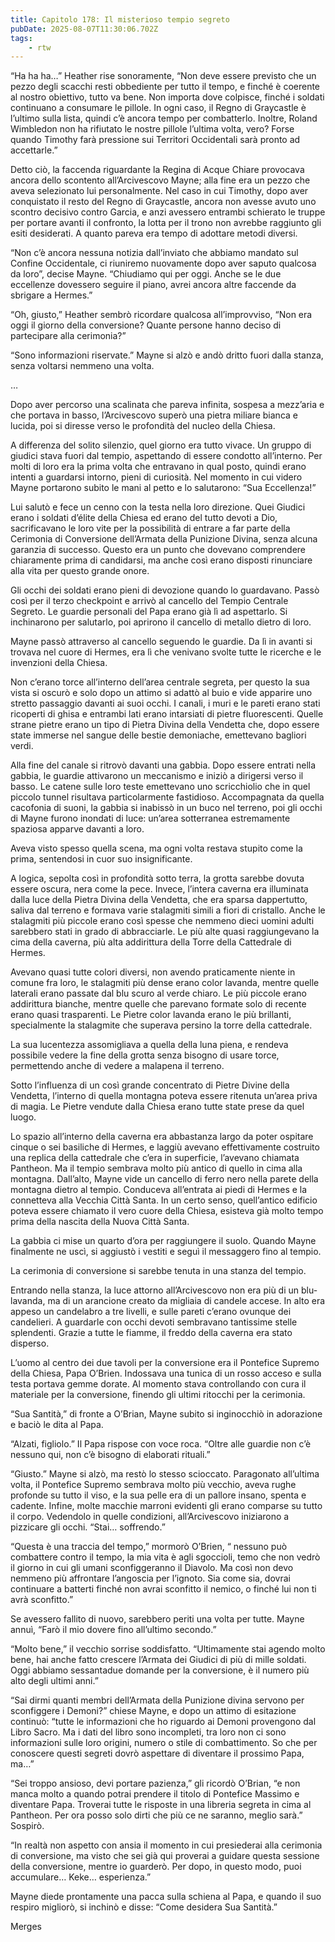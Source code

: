 ```yaml
---
title: Capitolo 178: Il misterioso tempio segreto
pubDate: 2025-08-07T11:30:06.702Z
tags:
    - rtw
---
```





“Ha ha ha…” Heather rise sonoramente, “Non deve essere previsto che un pezzo degli scacchi resti obbediente per tutto il tempo, e finché è coerente al nostro obiettivo, tutto va bene. Non importa dove colpisce, finché i soldati continuano a consumare le pillole. In ogni caso, il Regno di Graycastle è l’ultimo sulla lista, quindi c’è ancora tempo per combatterlo. Inoltre, Roland Wimbledon non ha rifiutato le nostre pillole l’ultima volta, vero? Forse quando Timothy farà pressione sui Territori Occidentali sarà pronto ad accettarle.”


Detto ciò, la faccenda riguardante la Regina di Acque Chiare provocava ancora dello scontento all’Arcivescovo Mayne; alla fine era un pezzo che aveva selezionato lui personalmente. Nel caso in cui Timothy, dopo aver conquistato il resto del Regno di Graycastle, ancora non avesse avuto uno scontro decisivo contro Garcia, e anzi avessero entrambi schierato le truppe per portare avanti il confronto, la lotta per il trono non avrebbe raggiunto gli esiti desiderati. A quanto pareva era tempo di adottare metodi diversi.


“Non c’è ancora nessuna notizia dall’inviato che abbiamo mandato sul Confine Occidentale, ci riuniremo nuovamente dopo aver saputo qualcosa da loro”, decise Mayne. “Chiudiamo qui per oggi. Anche se le due eccellenze dovessero seguire il piano, avrei ancora altre faccende da sbrigare a Hermes.”


“Oh, giusto,” Heather sembrò ricordare qualcosa all’improvviso, “Non era oggi il giorno della conversione? Quante persone hanno deciso di partecipare alla cerimonia?”


“Sono informazioni riservate.” Mayne si alzò e andò dritto fuori dalla stanza, senza voltarsi nemmeno una volta.


…


Dopo aver percorso una scalinata che pareva infinita, sospesa a mezz’aria e che portava in basso, l’Arcivescovo superò una pietra miliare bianca e lucida, poi si diresse verso le profondità del nucleo della Chiesa.


A differenza del solito silenzio, quel giorno era tutto vivace. Un gruppo di giudici stava fuori dal tempio, aspettando di essere condotto all’interno. Per molti di loro era la prima volta che entravano in qual posto, quindi erano intenti a guardarsi intorno, pieni di curiosità. Nel momento in cui videro Mayne portarono subito le mani al petto e lo salutarono: “Sua Eccellenza!”


Lui salutò e fece un cenno con la testa nella loro direzione. Quei Giudici erano i soldati d’élite della Chiesa ed erano del tutto devoti a Dio, sacrificavano le loro vite per la possibilità di entrare a far parte della Cerimonia di Conversione dell’Armata della Punizione Divina, senza alcuna garanzia di successo. Questo era un punto che dovevano comprendere chiaramente prima di candidarsi, ma anche così erano disposti rinunciare alla vita per questo grande onore.


Gli occhi dei soldati erano pieni di devozione quando lo guardavano. Passò così per il terzo checkpoint e arrivò al cancello del Tempio Centrale Segreto. Le guardie personali del Papa erano già lì ad aspettarlo. Si inchinarono per salutarlo, poi aprirono il cancello di metallo dietro di loro.


Mayne passò attraverso al cancello seguendo le guardie. Da lì in avanti si trovava nel cuore di Hermes, era lì che venivano svolte tutte le ricerche e le invenzioni della Chiesa.


Non c’erano torce all’interno dell’area centrale segreta, per questo la sua vista si oscurò e solo dopo un attimo si adattò al buio e vide apparire uno stretto passaggio davanti ai suoi occhi. I canali, i muri e le pareti erano stati ricoperti di ghisa e entrambi lati erano intarsiati di pietre fluorescenti. Quelle strane pietre erano un tipo di Pietra Divina della Vendetta che, dopo essere state immerse nel sangue delle bestie demoniache, emettevano bagliori verdi.


Alla fine del canale si ritrovò davanti una gabbia. Dopo essere entrati nella gabbia, le guardie attivarono un meccanismo e iniziò a dirigersi verso il basso. Le catene sulle loro teste emettevano uno scricchiolio che in quel piccolo tunnel risultava particolarmente fastidioso. Accompagnata da quella cacofonia di suoni, la gabbia si inabissò in un buco nel terreno, poi gli occhi di Mayne furono inondati di luce: un’area sotterranea estremamente spaziosa apparve davanti a loro.


Aveva visto spesso quella scena, ma ogni volta restava stupito come la prima, sentendosi in cuor suo insignificante.


A logica, sepolta così in profondità sotto terra, la grotta sarebbe dovuta essere oscura, nera come la pece. Invece, l’intera caverna era illuminata dalla luce della Pietra Divina della Vendetta, che era sparsa dappertutto, saliva dal terreno e formava varie stalagmiti simili a fiori di cristallo. Anche le stalagmiti più piccole erano così spesse che nemmeno dieci uomini adulti sarebbero stati in grado di abbracciarle. Le più alte quasi raggiungevano la cima della caverna, più alta addirittura della Torre della Cattedrale di Hermes.


Avevano quasi tutte colori diversi, non avendo praticamente niente in comune fra loro,  le stalagmiti più dense erano color lavanda, mentre quelle laterali erano passate dal blu scuro al verde chiaro. Le più piccole erano addirittura bianche, mentre quelle che parevano formate solo di recente erano quasi trasparenti. Le Pietre color lavanda erano le più brillanti, specialmente la stalagmite che superava persino la torre della cattedrale.


La sua lucentezza assomigliava a quella della luna piena, e rendeva possibile vedere la fine della grotta senza bisogno di usare torce, permettendo anche di vedere a malapena il terreno.


Sotto l’influenza di un così grande concentrato di Pietre Divine della Vendetta, l’interno di quella montagna poteva essere ritenuta un’area priva di magia. Le Pietre vendute dalla Chiesa erano tutte state prese da quel luogo.


Lo spazio all’interno della caverna era abbastanza largo da  poter ospitare cinque o sei basiliche di Hermes, e laggiù avevano effettivamente costruito una replica della cattedrale che c’era in superficie, l’avevano chiamata Pantheon. Ma il tempio sembrava molto più antico di quello in cima alla montagna. Dall’alto, Mayne vide un cancello di ferro nero nella parete della montagna dietro al tempio. Conduceva all’entrata ai piedi di Hermes e la connetteva alla Vecchia Città Santa. In un certo senso, quell’antico edificio poteva essere chiamato il vero cuore della Chiesa, esisteva già molto tempo prima della nascita della Nuova Città Santa.


La gabbia ci mise un quarto d’ora per raggiungere il suolo. Quando Mayne finalmente ne uscì, si aggiustò i vestiti e seguì il messaggero fino al tempio.


La cerimonia di conversione si sarebbe tenuta in una stanza del tempio.


Entrando nella stanza, la luce attorno all’Arcivescovo non era più di un blu-lavanda, ma di un arancione creato da migliaia di candele accese. In alto era appeso un candelabro a tre livelli, e sulle pareti c’erano ovunque dei candelieri. A guardarle con occhi devoti sembravano tantissime stelle splendenti. Grazie a tutte le fiamme, il freddo della caverna era stato disperso.


L’uomo al centro dei due tavoli per la conversione era il Pontefice Supremo della Chiesa, Papa O’Brien. Indossava una tunica di un rosso acceso e sulla testa portava gemme dorate. Al momento stava controllando con cura il materiale per la conversione, finendo gli ultimi ritocchi per la cerimonia.


“Sua Santità,” di fronte a O’Brian, Mayne subito si inginocchiò in adorazione e baciò le dita al Papa.


“Alzati, figliolo.” Il Papa rispose con voce roca. “Oltre alle guardie non c’è nessuno qui, non c’è bisogno di elaborati rituali.”


“Giusto.” Mayne si alzò, ma restò lo stesso scioccato. Paragonato all’ultima volta, il Pontefice Supremo sembrava molto più vecchio, aveva rughe profonde su tutto il viso, e la sua pelle era di un pallore insano, spenta e cadente. Infine, molte macchie marroni evidenti gli erano comparse su tutto il corpo. Vedendolo in quelle condizioni, all’Arcivescovo iniziarono a pizzicare gli occhi. “Stai… soffrendo.”


“Questa è una traccia del tempo,” mormorò O’Brien, “ nessuno può combattere contro il tempo, la mia vita è agli sgoccioli, temo che non vedrò il giorno in cui gli umani sconfiggeranno il Diavolo. Ma così non devo nemmeno più affrontare l’angoscia per l’ignoto. Sia come sia, dovrai continuare a batterti finché non avrai sconfitto il nemico, o finché lui non ti avrà sconfitto.”


Se avessero fallito di nuovo, sarebbero periti una volta per tutte. Mayne annuì, “Farò il mio dovere fino all’ultimo secondo.”


“Molto bene,” il vecchio sorrise soddisfatto. “Ultimamente stai agendo molto bene, hai anche fatto crescere l’Armata dei Giudici di più di mille soldati. Oggi abbiamo sessantadue domande per la conversione, è il numero più alto degli ultimi anni.”


“Sai dirmi quanti membri dell’Armata della Punizione divina servono per sconfiggere i Demoni?” chiese Mayne, e dopo un attimo di esitazione continuò: “tutte le informazioni che ho riguardo ai Demoni provengono dal Libro Sacro. Ma i dati del libro sono incompleti, tra loro non ci sono informazioni sulle loro origini, numero o stile di combattimento. So che per conoscere questi segreti dovrò aspettare di diventare il prossimo Papa, ma…”


“Sei troppo ansioso, devi portare pazienza,” gli ricordò O’Brian, “e non manca molto a quando potrai prendere il titolo di Pontefice Massimo e diventare Papa. Troverai tutte le risposte in una libreria segreta in cima al Pantheon. Per ora posso solo dirti che più ce ne saranno, meglio sarà.” Sospirò.


“In realtà non aspetto con ansia il momento in cui presiederai alla cerimonia di conversione,  ma visto che sei già qui proverai a guidare questa sessione della conversione, mentre io guarderò. Per dopo, in questo modo, puoi accumulare… Keke… esperienza.”


Mayne diede prontamente una pacca sulla schiena al Papa, e quando il suo respiro migliorò, si inchinò e disse: “Come desidera Sua Santità.”




Merges
                                


                                



